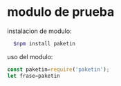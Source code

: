 # modulo de prueba


instalacion de modulo:
```bash
  $npm install paketin
```
uso del modulo:
```js
const paketin=require('paketin');
let frase=paketin
```